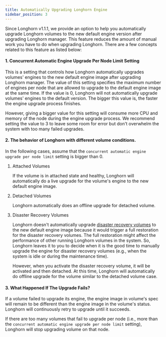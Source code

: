 ```yaml
---
title: Automatically Upgrading Longhorn Engine
sidebar_position: 3
---
```


<head>
  <link rel="canonical" href="https://main--longhornio-docusaurus.netlify.app/deploy/upgrade/auto-upgrade-engine"/>
</head>

Since Longhorn v1.1.1, we provide an option to help you automatically upgrade Longhorn volumes to the new default engine version after upgrading Longhorn manager.
This feature reduces the amount of manual work you have to do when upgrading Longhorn.
There are a few concepts related to this feature as listed below:

#### 1. Concurrent Automatic Engine Upgrade Per Node Limit Setting

This is a setting that controls how Longhorn automatically upgrades volumes' engines to the new default engine image after upgrading Longhorn manager.
The value of this setting specifies the maximum number of engines per node that are allowed to upgrade to the default engine image at the same time.
If the value is 0, Longhorn will not automatically upgrade volumes' engines to the default version.
The bigger this value is, the faster the engine upgrade process finishes.

However, giving a bigger value for this setting will consume more CPU and memory of the node during the engine upgrade process.
We recommend setting the value to 3 to leave some room for error but don't overwhelm the system with too many failed upgrades.

#### 2. The behavior of Longhorn with different volume conditions.
In the following cases, assume that the `concurrent automatic engine upgrade per node limit` setting is bigger than 0.

1. Attached Volumes

   If the volume is in attached state and healthy, Longhorn will automatically do a live upgrade for the volume's engine to the new default engine image.

1. Detached Volumes

   Longhorn automatically does an offline upgrade for detached volume.

1. Disaster Recovery Volumes

   Longhorn doesn't automatically upgrade [disaster recovery volumes](../../snapshots-and-backups/setup-disaster-recovery-volumes/) to the new default engine image because it would trigger a full restoration for the disaster recovery volumes.
The full restoration might affect the performance of other running Longhorn volumes in the system.
So, Longhorn leaves it to you to decide when it is the good time to manually upgrade the engine for disaster recovery volumes (e.g., when the system is idle or during the maintenance time).

   However, when you activate the disaster recovery volume, it will be activated and then detached.
At this time, Longhorn will automatically do offline upgrade for the volume similar to the detached volume case.

#### 3. What Happened If The Upgrade Fails?
If a volume failed to upgrade its engine, the engine image in volume's spec will remain to be different than the engine image in the volume's status.
Longhorn will continuously retry to upgrade until it succeeds.

If there are too many volumes that fail to upgrade per node (i.e., more than the `concurrent automatic engine upgrade per node limit` setting),
Longhorn will stop upgrading volume on that node.
